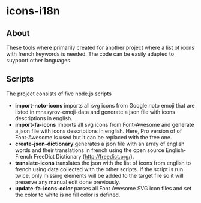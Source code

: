 # icons-i18n

## About

These tools where primarily created for another project where a list of icons with french keywords is needed. The code can be easily adapted to suypport other languages.

## Scripts

The project consists of five node.js scripts

- **import-noto-icons** imports all svg icons from Google noto emoji that are listed in mnasyrov-emoji-data and generate a json file with icons descriptions in english.
- **import-fa-icons** imports all svg icons from Font-Awesome and generate a json file with icons descriptions in english. Here, Pro version of of Font-Awesome is used but it can be replaced with the free one.
- **create-json-dictionary** generates a json file with an array of english words and their translations in french using the open source English-French FreeDict Dictionary (http://freedict.org/).
- **translate-icons** translates the json with the list of icons from english to french using data collected with the other scripts. If the script is run twice, only missing elements will be added to the target file so it will preserve any manual edit done previously.
- **update-fa-icons-color** parses all Font Awesome SVG icon files and set the color to white is no fill color is defined.

